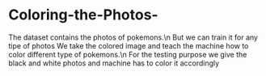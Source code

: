 # Coloring-the-Photos-
The dataset contains the photos of pokemons.\n
But we can train it for any tipe of photos 
We take the colored image and teach the machine how to color different type of pokemons.\n
For the testing purpose we give the black and white photos and machine has to color it accordingly
